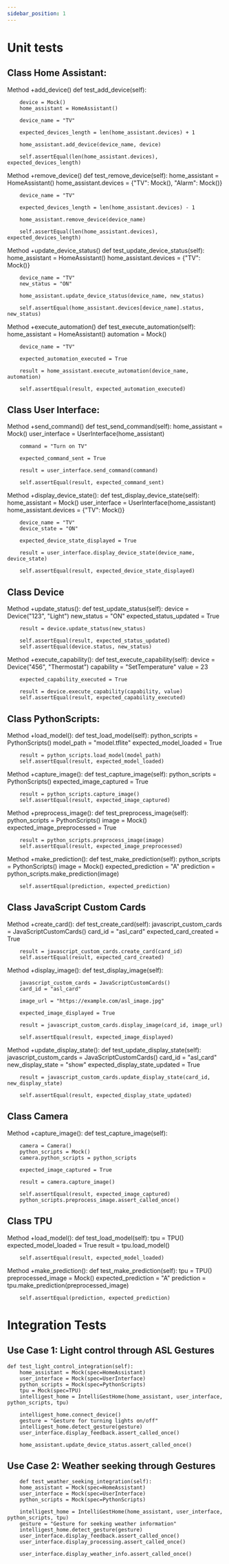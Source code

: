 ```yaml
---
sidebar_position: 1
---
```

# Unit tests

## Class Home Assistant:

Method +add_device()
def test_add_device(self):

        device = Mock()
        home_assistant = HomeAssistant()
        
        device_name = "TV"
        
        expected_devices_length = len(home_assistant.devices) + 1
        
        home_assistant.add_device(device_name, device)
        
        self.assertEqual(len(home_assistant.devices), expected_devices_length)

Method +remove_device()
    def test_remove_device(self):
        home_assistant = HomeAssistant()
        home_assistant.devices = {"TV": Mock(), "Alarm": Mock()}
    
        device_name = "TV"
    
        expected_devices_length = len(home_assistant.devices) - 1
        
        home_assistant.remove_device(device_name)
    
        self.assertEqual(len(home_assistant.devices), expected_devices_length)

Method +update_device_status()
    def test_update_device_status(self):
        home_assistant = HomeAssistant()
        home_assistant.devices = {"TV": Mock()}
        
        device_name = "TV"
        new_status = "ON"
        
        home_assistant.update_device_status(device_name, new_status)

        self.assertEqual(home_assistant.devices[device_name].status, new_status)

Method +execute_automation()
    def test_execute_automation(self):
        home_assistant = HomeAssistant()
        automation = Mock()
        
        device_name = "TV"

        expected_automation_executed = True
        
        result = home_assistant.execute_automation(device_name, automation)
        
        self.assertEqual(result, expected_automation_executed)


## Class User Interface:

Method +send_command()
    def test_send_command(self):
        home_assistant = Mock()
        user_interface = UserInterface(home_assistant)
        
        command = "Turn on TV"
        
        expected_command_sent = True
        
        result = user_interface.send_command(command)
        
        self.assertEqual(result, expected_command_sent)


Method +display_device_state():
    def test_display_device_state(self):
        home_assistant = Mock()
        user_interface = UserInterface(home_assistant)
        home_assistant.devices = {"TV": Mock()}

        device_name = "TV"
        device_state = "ON"
        
        expected_device_state_displayed = True
        
        result = user_interface.display_device_state(device_name, device_state)
        
        self.assertEqual(result, expected_device_state_displayed)    


## Class Device 

Method +update_status():
    def test_update_status(self):
        device = Device("123", "Light")
        new_status = "ON"
        expected_status_updated = True
        
        result = device.update_status(new_status)
        
        self.assertEqual(result, expected_status_updated)
        self.assertEqual(device.status, new_status)

Method +execute_capability():
    def test_execute_capability(self):
        device = Device("456", "Thermostat")
        capability = "SetTemperature"
        value = 23

        expected_capability_executed = True
        
        result = device.execute_capability(capability, value)
        self.assertEqual(result, expected_capability_executed)


## Class PythonScripts:

Method +load_model():
    def test_load_model(self):
        python_scripts = PythonScripts()
        model_path = "model.tflite"
        expected_model_loaded = True
        
        result = python_scripts.load_model(model_path)
        self.assertEqual(result, expected_model_loaded)

Method +capture_image():
    def test_capture_image(self):
        python_scripts = PythonScripts()
        expected_image_captured = True
    
        result = python_scripts.capture_image()
        self.assertEqual(result, expected_image_captured)

Method +preprocess_image():
    def test_preprocess_image(self):
        python_scripts = PythonScripts()
        image = Mock()
        expected_image_preprocessed = True

        result = python_scripts.preprocess_image(image)
        self.assertEqual(result, expected_image_preprocessed)

Method +make_prediction():
    def test_make_prediction(self):
        python_scripts = PythonScripts()
        image = Mock()
        expected_prediction = "A"
        prediction = python_scripts.make_prediction(image)
        
        self.assertEqual(prediction, expected_prediction)

## Class JavaScript Custom Cards
Method +create_card(): 
    def test_create_card(self):
        javascript_custom_cards = JavaScriptCustomCards()
        card_id = "asl_card"
        expected_card_created = True

        result = javascript_custom_cards.create_card(card_id)
        self.assertEqual(result, expected_card_created)

Method +display_image():
    def test_display_image(self):

        javascript_custom_cards = JavaScriptCustomCards()
        card_id = "asl_card"

        image_url = "https://example.com/asl_image.jpg"

        expected_image_displayed = True
    
        result = javascript_custom_cards.display_image(card_id, image_url)
    
        self.assertEqual(result, expected_image_displayed)

Method +update_display_state():
    def test_update_display_state(self):
        javascript_custom_cards = JavaScriptCustomCards()
        card_id = "asl_card"
        new_display_state = "show"
        expected_display_state_updated = True
        
        result = javascript_custom_cards.update_display_state(card_id, new_display_state)
        
        self.assertEqual(result, expected_display_state_updated)


## Class Camera

Method +capture_image():
    def test_capture_image(self):

        camera = Camera()
        python_scripts = Mock()
        camera.python_scripts = python_scripts
        
        expected_image_captured = True

        result = camera.capture_image()

        self.assertEqual(result, expected_image_captured)
        python_scripts.preprocess_image.assert_called_once()

## Class TPU 

Method +load_model():
    def test_load_model(self):
        tpu = TPU()
        expected_model_loaded = True
        result = tpu.load_model()

        self.assertEqual(result, expected_model_loaded)

Method +make_prediction():
    def test_make_prediction(self):
        tpu = TPU()
        preprocessed_image = Mock()
        expected_prediction = "A"
        prediction = tpu.make_prediction(preprocessed_image)
        
        self.assertEqual(prediction, expected_prediction)


# Integration Tests

## Use Case 1: Light control through ASL Gestures

    def test_light_control_integration(self):
        home_assistant = Mock(spec=HomeAssistant)
        user_interface = Mock(spec=UserInterface)
        python_scripts = Mock(spec=PythonScripts)
        tpu = Mock(spec=TPU)
        intelligest_home = IntelliGestHome(home_assistant, user_interface, python_scripts, tpu)

        intelligest_home.connect_device()
        gesture = "Gesture for turning lights on/off"
        intelligest_home.detect_gesture(gesture)
        user_interface.display_feedback.assert_called_once()

        home_assistant.update_device_status.assert_called_once()

## Use Case 2: Weather seeking through Gestures

        def test_weather_seeking_integration(self):
        home_assistant = Mock(spec=HomeAssistant)
        user_interface = Mock(spec=UserInterface)
        python_scripts = Mock(spec=PythonScripts)

        intelligest_home = IntelliGestHome(home_assistant, user_interface, python_scripts, tpu)
        gesture = "Gesture for seeking weather information"
        intelligest_home.detect_gesture(gesture)
        user_interface.display_feedback.assert_called_once()
        user_interface.display_processing.assert_called_once()

        user_interface.display_weather_info.assert_called_once()



